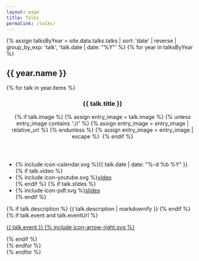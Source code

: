```yaml
---
layout: page
title: Talks
permalink: /talks/
---
```


{% assign talksByYear = site.data.talks.talks | sort: 'date' | reverse | group_by_exp: 'talk', 'talk.date | date: "%Y"' %}
{% for year in talksByYear %}
  <section id="{{ year.name }}" class="taxonomy-section">
    <h2 class="taxonomy-title">{{ year.name }}</h2>
    <div class="entries-grid">
      {% for talk in year.items %}
        <article class="entry">
          <header class="entry-header">
            <h3 class="entry-title">
              {{ talk.title }}
            </h3>
            {% if talk.image %}
              {% assign entry_image = talk.image %}
              {% unless entry_image contains '://' %}
                {% assign entry_image = entry_image | relative_url %}
              {% endunless %}
              {% assign entry_image = entry_image | escape %}
              <img class="entry-image u-photo" src="{{ entry_image }}" alt="">
            {% endif %}
          </header>
          <footer class="entry-meta">
            <ul>
              <li><span class="icon">{% include icon-calendar.svg %}</span><time class="entry-time" datetime="{{ talk.date | date_to_xmlschema }}">{{ talk.date | date: "%-d %b %Y" }}</time></li>
              {% if talk.video %}
              <li><span class="icon">{% include icon-youtube.svg %}</span><a href="{{ talk.video }}">video</a></li>
              {% endif %}
              {% if talk.slides %}
              <li><span class="icon">{% include icon-pdf.svg %}</span><a href="{{ talk.slides }}">slides</a></li>
              {% endif %}
            </ul>
          </footer>
          <div class="entry-excerpt">
            {% if talk.description %}
              {{ talk.description | markdownify }}
            {% endif %}
            {% if talk.event and talk.eventUrl %}
            <p>
              <a href="{{ talk.eventUrl }}" class="more-link">{{ talk.event }} <span class="icon icon--arrow-right">{% include icon-arrow-right.svg %}</span></a>
            </p>
            {% endif %}
          </div>
        </article>
      {% endfor %}
    </div>
  </section>
{% endfor %}
